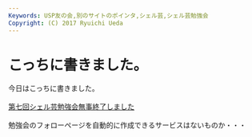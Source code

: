 ```yaml
---
Keywords: USP友の会,別のサイトのポインタ,シェル芸,シェル芸勉強会
Copyright: (C) 2017 Ryuichi Ueda
---
```


# こっちに書きました。
今日はこっちに書きました。<br />
<br />
<a href="http://www.usptomo.com/PAGE=20131104USPSTUDYDONE" target="_blank">第七回シェル芸勉強会無事終了しました</a><br />
<br />
勉強会のフォローページを自動的に作成できるサービスはないものか・・・
